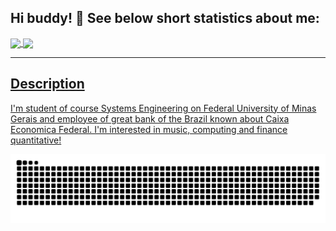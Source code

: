 ## Hi buddy! 👋 See below short statistics about me: 
<div>
  <a href="https://github.com/HelbertAguiar">
  <img height="180em"   align="center" src="https://github-readme-stats.vercel.app/api?username=HelbertAguiar&show_icons=true&theme=react&include_all_commits=true&count_private=true"/>
  <img height="180em"  align="center" src="https://github-readme-stats.vercel.app/api/top-langs/?username=HelbertAguiar&layout=compact&langs_count=7&theme=react" />
</div>
<hr>
  
## Description
  
I'm student of course Systems Engineering on Federal University of Minas Gerais and employee of great bank of the Brazil known about Caixa Economica Federal.
I'm interested in music, computing and finance quantitative! 
 
![Snake animation](https://github.com/ellen2121/ellen2121/blob/output/github-contribution-grid-snake.svg)
